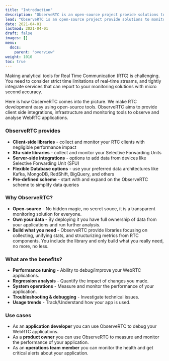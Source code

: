 ```yaml
---
title: "Introduction"
description: "ObserveRTC is an open-source project provide solutions to monitor RTC stacks"
lead: "ObserveRTC is an open-source project provide solutions to monitor RTC stacks"
date: 2021-04-01
lastmod: 2021-04-01
draft: false
images: []
menu:
  docs:
    parent: "overview"
weight: 1010
toc: true
---
```


Making analytical tools for Real Time Communication (RTC) is challenging. You need to consider strict time limitations of real-time streams, and tightly integrate services that can report to your monitoring solutions with micro second accuracy.

Here is how ObserveRTC comes into the picture. We make RTC development easy using open-source tools. ObserveRTC aims to provide client side integrations, infrastructure and monitoring tools to observe and analyse WebRTC applications.

### ObserveRTC provides

* **Client-side libraries** - collect and monitor your RTC clients with negligible performance impact
* **Sfu-side libraries** - collect and monitor your Selective Forwarding Units
* **Server-side integrations** - options to add data from devices like Selective Forwarding Unit (SFU)
* **Flexible Database options** - use your preferred data architectures like Kafka, MongoDB, RedShift, BigQuery, and others
* **Pre-defined scheme** - start with and expand on the ObserveRTC scheme to simplify data queries

### Why ObserveRTC?

* **Open-source** - No hidden magic, no secret souce, it is a transparent monitoring solution for everyone.
* **Own your data** - By deploying it you have full ownership of data from your applications and run further analysis.
* **Build what you need** - ObserveRTC provide libraries focusing on collecting, unifying stats, and structurizing metrics from RTC components. You include the library and only build what you really need, no more, no less.


### What are the benefits?

 * **Performance tuning** - Ability to debug/improve your WebRTC applications.
 * **Regression analysis** - Quantify the impact of changes you made.
 * **System operations** - Measure and monitor the performance of your application.
 * **Troubleshooting & debugging** - Investigate technical issues.
 * **Usage trends** - Track/Understand how your app is used.

### Use cases

 * As an **application developer** you can use ObserveRTC to debug your WebRTC applications.
 * As a **product owner** you can use ObserveRTC to measure and monitor the performance of your application.
 * As an **operations team member** you can monitor the health and get critical alerts about your application.

